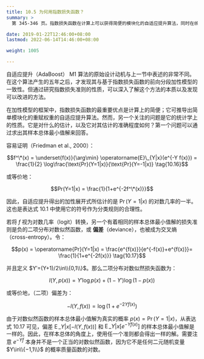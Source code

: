 ```yaml
---
title: 10.5 为何用指数损失函数？
summary: >
  第 345-346 页。指数损失函数在计算上可以获得简便的模块化的自适应提升算法，同时在统计学上其样本总体最小值解对应着真实的概率。

date: 2019-01-22T12:46:00+08:00
lastmod: 2022-06-14T14:46:00+08:00

weight: 1005

---
```


自适应提升（AdaBoost） M1 算法的原始设计动机与上一节中表述的非常不同。在这个算法产生的五年之后，才发现其与基于指数损失函数的前向分段加性模型的一致性。但通过研究指数损失准则的性质，可以深入了解这个方法的本质以及发现可以改进的方法。

在加性模型的框架中，指数损失函数的最重要优点是计算上的简便；它可推导出简单模块化的重赋权重的自适应提升算法。然而，另一个关注的问题是它的统计学上的性质。它是对什么的估计，以及它对其估计的准确程度如何？第一个问题可以通过求出其样本总体最小值解来回答。

容易证明（Friedman et al., 2000）：

$$f^\*(x) = \underset{f(x)}{\arg\min} \operatorname{E}\_{Y|x}(e^{-Y f(x)}) =
\frac{1}{2} \log\frac{\text{Pr}(Y=1|x)}{\text{Pr}(Y=-1|x)} \tag{10.16}$$

或等价地：

$$Pr(Y=1|x) = \frac{1}{1+e^{-2f^\*(x)}}$$

因此，自适应提升得出的加性展开式所估计的是 $\operatorname{Pr}(Y=1|x)$ 的对数几率的一半。这也是表达式 10.1 中使用它的符号作为分类规则的合理性。

若将 $f$ 视为对数几率（logit）转换，另一个有着相同的样本总体最小值解的损失准则是负的二项分布对数似然函数，或 **偏差**（deviance），也被成为交叉熵（cross-entropy）。令：

$$p(x) = \operatorname{Pr}(Y=1|x) =
\frac{e^{f(x)}}{e^{-f(x)}+e^{f(x)}}=
\frac{1}{1+e^{-2f(x)}} \tag{10.17}$$

并且定义 $Y′=(Y+1)/2\in\\{0,1\\}$。那么二项分布对数似然损失函数为：

$$l(Y,p(x)) = Y′ \log p(x) + (1 − Y′) \log(1 − p(x))$$

或等价地，（二项）偏差为：

$$−l(Y, f(x)) = \log(1 + e^{−2Y f(x)}) \tag{10.18}$$

由于对数似然函数的样本总体最小值解为真实的概率 $p(x)=\operatorname{Pr}(Y=1|x)$，从表达式 10.17 可见，偏差 $\operatorname{E}\_{Y|x}[−l(Y,f(x))]$ 和 $\operatorname{E}\_{Y|x}[e^{−Yf(x)}]$ 的样本总体最小值解是一样的。因此，在样本总体的角度上，使用任一个准则都会得出一样的解。需要注意 $e^{-Yf}$ 本身并不是一个正当的对数似然函数，因为它不是任何二元随机变量 $Y\in\\{−1,1\\}$ 的概率质量函数的对数。